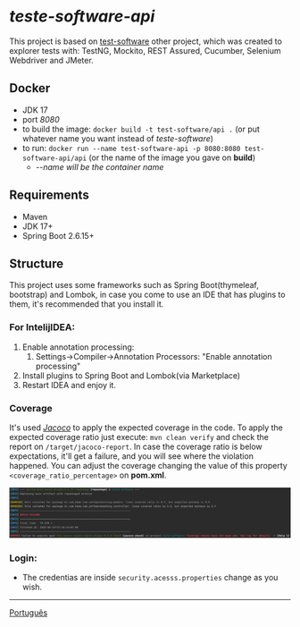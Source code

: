 # _teste-software-api_
This project is based on [test-software](https://github.com/leonidesfernando/teste-software) other project, 
which was created to explorer tests with: TestNG, Mockito, REST Assured, Cucumber, Selenium Webdriver and JMeter.

## Docker
- JDK 17
- port _8080_
- to build the image: `docker build -t test-software/api .` (or put whatever name you want instead of _teste-software_)
- to run: `docker run --name test-software-api -p 8080:8080 test-software-api/api` (or the name of the image you gave on **build**)
  - _--name will be the container name_

## Requirements
- Maven
- JDK 17+
- Spring Boot 2.6.15+

## Structure
This project uses some frameworks such as Spring Boot(thymeleaf, bootstrap) and Lombok, in case you come to use an IDE that has plugins to them, it's recommended that you install it. 
   
### For IntelijIDEA:
1. Enable annotation processing: 
   1. Settings->Compiler->Annotation Processors: "Enable annotation processing"
2. Install plugins to Spring Boot and Lombok(via Marketplace)
3. Restart IDEA and enjoy it.

### Coverage
It's used [_Jacoco_](https://www.jacoco.org/jacoco/trunk/index.html) to apply the expected coverage in the code.
To apply the expected coverage ratio just execute: `mvn clean verify`
and check the report on `/target/jacoco-report`.
In case the coverage ratio is below expectations, it'll get a failure, 
and you will see where the violation happened.
You can adjust the coverage changing the value of this property
`<coverage_ratio_percentage>` on **pom.xml**.

![Coverage violations](/src/test/resources/readme_assets/coverage_violation.png)


### Login:
* The credentias are inside ``security.acesss.properties`` change as you wish.

---
[Português](README.pt_br.md)